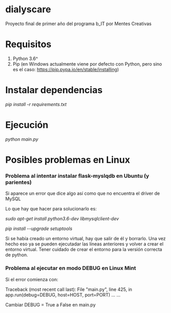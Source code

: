 # dialyscare

Proyecto final de primer año del programa b_IT por Mentes Creativas


# Requisitos

1. Python 3.6^
2. Pip (en Windows actualmente viene por defecto con Python, pero sino es el caso: https://pip.pypa.io/en/stable/installing)


# Instalar dependencias

*pip install -r requirements.txt*


# Ejecución

*python main.py*


# Posibles problemas en Linux

### Problema al intentar instalar flask-myslqdb en Ubuntu (y parientes)

Si aparece un error que dice algo así como que no encuentra el driver de MySQL

Lo que hay que hacer para solucionarlo es:

*sudo apt-get install python3.6-dev libmysqlclient-dev*

*pip install --upgrade setuptools*

Si se había creado un entorno virtual, hay que salir de él y borrarlo. Una vez hecho eso ya se pueden ejecutadar las líneas anteriores y volver a crear el entorno virtual. Tener cuidado de crear el entorno para la versión correcta de python.


### Problema al ejecutar en modo DEBUG en Linux Mint

Si el error comienza con:

Traceback (most recent call last):
  File "main.py", line 425, in <module>
    app.run(debug=DEBUG, host=HOST, port=PORT)
  ...
  ...

Cambiar DEBUG = True a False en main.py

